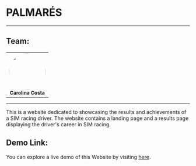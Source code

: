 # PALMARÉS

<hr>

## Team:

<table align="center">
    <tr>
        <td align="center">
            <img style="border-radius: 50%; width="100px;"" src="https://avatars.githubusercontent.com/u/115319284?s=400" width="100px;"><br>
            <sub>
            <b>Carolina Costa</br>
        </td>
    </tr>
</table>

<hr>

This is a website dedicated to showcasing the results and achievements of a SIM racing driver. The website contains a landing page and a results page displaying the driver's career in SIM racing.

## Demo Link:

You can explore a live demo of this Website by visiting [here](https://pedrocostapalmares.netlify.app/).
